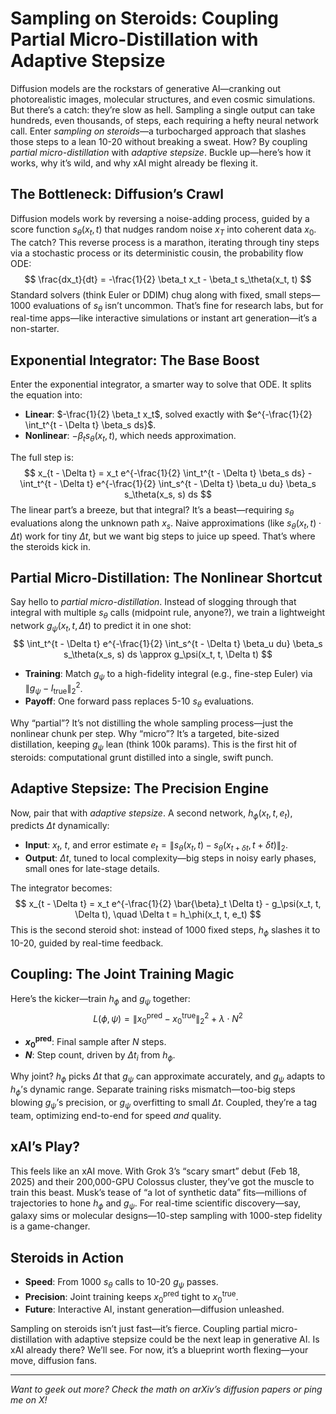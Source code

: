 # Sampling on Steroids: Coupling Partial Micro-Distillation with Adaptive Stepsize

Diffusion models are the rockstars of generative AI—cranking out photorealistic images, molecular structures, and even cosmic simulations. But there’s a catch: they’re slow as hell. Sampling a single output can take hundreds, even thousands, of steps, each requiring a hefty neural network call. Enter *sampling on steroids*—a turbocharged approach that slashes those steps to a lean 10-20 without breaking a sweat. How? By coupling *partial micro-distillation* with *adaptive stepsize*. Buckle up—here’s how it works, why it’s wild, and why xAI might already be flexing it.

## The Bottleneck: Diffusion’s Crawl
Diffusion models work by reversing a noise-adding process, guided by a score function $s_\theta(x_t, t)$ that nudges random noise $x_T$ into coherent data $x_0$. The catch? This reverse process is a marathon, iterating through tiny steps via a stochastic process or its deterministic cousin, the probability flow ODE:
$$ \frac{dx_t}{dt} = -\frac{1}{2} \beta_t x_t - \beta_t s_\theta(x_t, t) $$
Standard solvers (think Euler or DDIM) chug along with fixed, small steps—1000 evaluations of $s_\theta$ isn’t uncommon. That’s fine for research labs, but for real-time apps—like interactive simulations or instant art generation—it’s a non-starter.

## Exponential Integrator: The Base Boost
Enter the exponential integrator, a smarter way to solve that ODE. It splits the equation into:
- **Linear**: $-\frac{1}{2} \beta_t x_t$, solved exactly with $e^{-\frac{1}{2} \int_t^{t - \Delta t} \beta_s ds}$.
- **Nonlinear**: $-\beta_t s_\theta(x_t, t)$, which needs approximation.

The full step is:
$$ x_{t - \Delta t} = x_t e^{-\frac{1}{2} \int_t^{t - \Delta t} \beta_s ds} - \int_t^{t - \Delta t} e^{-\frac{1}{2} \int_s^{t - \Delta t} \beta_u du} \beta_s s_\theta(x_s, s) ds $$
The linear part’s a breeze, but that integral? It’s a beast—requiring $s_\theta$ evaluations along the unknown path $x_s$. Naive approximations (like $s_\theta(x_t, t) \cdot \Delta t$) work for tiny $\Delta t$, but we want big steps to juice up speed. That’s where the steroids kick in.

## Partial Micro-Distillation: The Nonlinear Shortcut
Say hello to *partial micro-distillation*. Instead of slogging through that integral with multiple $s_\theta$ calls (midpoint rule, anyone?), we train a lightweight network $g_\psi(x_t, t, \Delta t)$ to predict it in one shot:
$$ \int_t^{t - \Delta t} e^{-\frac{1}{2} \int_s^{t - \Delta t} \beta_u du} \beta_s s_\theta(x_s, s) ds \approx g_\psi(x_t, t, \Delta t) $$
- **Training**: Match $g_\psi$ to a high-fidelity integral (e.g., fine-step Euler) via $\| g_\psi - I_{\text{true}} \|_2^2$.
- **Payoff**: One forward pass replaces 5-10 $s_\theta$ evaluations.

Why “partial”? It’s not distilling the whole sampling process—just the nonlinear chunk per step. Why “micro”? It’s a targeted, bite-sized distillation, keeping $g_\psi$ lean (think 100k params). This is the first hit of steroids: computational grunt distilled into a single, swift punch.

## Adaptive Stepsize: The Precision Engine
Now, pair that with *adaptive stepsize*. A second network, $h_\phi(x_t, t, e_t)$, predicts $\Delta t$ dynamically:
- **Input**: $x_t$, $t$, and error estimate $e_t = \| s_\theta(x_t, t) - s_\theta(x_{t+\delta t}, t + \delta t) \|_2$.
- **Output**: $\Delta t$, tuned to local complexity—big steps in noisy early phases, small ones for late-stage details.

The integrator becomes:
$$ x_{t - \Delta t} = x_t e^{-\frac{1}{2} \bar{\beta}_t \Delta t} - g_\psi(x_t, t, \Delta t), \quad \Delta t = h_\phi(x_t, t, e_t) $$
This is the second steroid shot: instead of 1000 fixed steps, $h_\phi$ slashes it to 10-20, guided by real-time feedback.

## Coupling: The Joint Training Magic
Here’s the kicker—train $h_\phi$ and $g_\psi$ together:
$$ L(\phi, \psi) = \| x_0^{\text{pred}} - x_0^{\text{true}} \|_2^2 + \lambda \cdot N^2 $$
- **$x_0^{\text{pred}}$**: Final sample after $N$ steps.
- **$N$**: Step count, driven by $\Delta t_i$ from $h_\phi$.

Why joint? $h_\phi$ picks $\Delta t$ that $g_\psi$ can approximate accurately, and $g_\psi$ adapts to $h_\phi$’s dynamic range. Separate training risks mismatch—too-big steps blowing $g_\psi$’s precision, or $g_\psi$ overfitting to small $\Delta t$. Coupled, they’re a tag team, optimizing end-to-end for speed *and* quality.

## xAI’s Play?
This feels like an xAI move. With Grok 3’s “scary smart” debut (Feb 18, 2025) and their 200,000-GPU Colossus cluster, they’ve got the muscle to train this beast. Musk’s tease of “a lot of synthetic data” fits—millions of trajectories to hone $h_\phi$ and $g_\psi$. For real-time scientific discovery—say, galaxy sims or molecular designs—10-step sampling with 1000-step fidelity is a game-changer.

## Steroids in Action
- **Speed**: From 1000 $s_\theta$ calls to 10-20 $g_\psi$ passes.
- **Precision**: Joint training keeps $x_0^{\text{pred}}$ tight to $x_0^{\text{true}}$.
- **Future**: Interactive AI, instant generation—diffusion unleashed.

Sampling on steroids isn’t just fast—it’s fierce. Coupling partial micro-distillation with adaptive stepsize could be the next leap in generative AI. Is xAI already there? We’ll see. For now, it’s a blueprint worth flexing—your move, diffusion fans.

---
*Want to geek out more? Check the math on arXiv’s diffusion papers or ping me on X!*